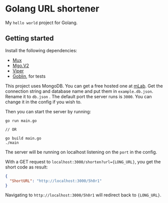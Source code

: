 # Golang URL shortener
My `hello world` project for Golang.

## Getting started
Install the following dependencies:
* [Mux](https://github.com/gorilla/mux)
* [Mgo.V2](https://godoc.org/gopkg.in/mgo.v2)
* [Viper](https://github.com/spf13/viper)
* [Goblin](https://github.com/franela/goblin), for tests

This project uses MongoDB. You can get a free hosted one at [mLab](https://mlab.com/). Get the connection string and database name and put them in `example.db.json`. Rename it to `db.json`
. The default port the server runs is `3000`. You can change it in the config if you wish to.

Then you can start the server by running:
```
go run main.go
 
// OR
 
go build main.go
./main
```
The server will be running on localhost listening on the `port` in the config.

With a GET request to `localhost:3000/shorten?url={LONG_URL}`, you get the short code as result: 
```json
{
  "ShortURL": "http://localhost:3000/5h0r1"
}
```
Navigating to `http://localhost:3000/5h0r1` will redirect back to `{LONG_URL}`.
